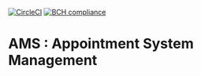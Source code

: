 [![CircleCI](https://circleci.com/gh/e2rabi/sbs-user-management.svg?style=svg&circle-token=891dea718a7f0893f5e66c95cb3f3b54857d5888)](https://circleci.com/gh/e2rabi/sbs-user-management)
[![BCH compliance](https://bettercodehub.com/edge/badge/e2rabi/sbs-user-management?branch=main)](https://bettercodehub.com/)
# AMS :  Appointment System Management 
